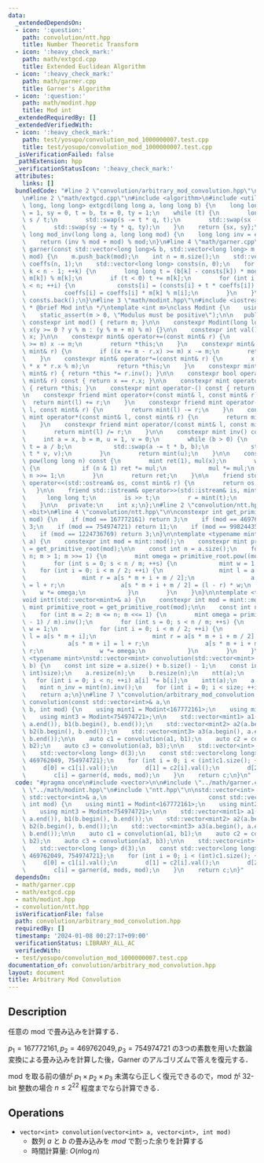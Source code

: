 ```yaml
---
data:
  _extendedDependsOn:
  - icon: ':question:'
    path: convolution/ntt.hpp
    title: Number Theoretic Transform
  - icon: ':heavy_check_mark:'
    path: math/extgcd.cpp
    title: Extended Euclidean Algorithm
  - icon: ':heavy_check_mark:'
    path: math/garner.cpp
    title: Garner's Algorithm
  - icon: ':question:'
    path: math/modint.hpp
    title: Mod int
  _extendedRequiredBy: []
  _extendedVerifiedWith:
  - icon: ':heavy_check_mark:'
    path: test/yosupo/convolution_mod_1000000007.test.cpp
    title: test/yosupo/convolution_mod_1000000007.test.cpp
  _isVerificationFailed: false
  _pathExtension: hpp
  _verificationStatusIcon: ':heavy_check_mark:'
  attributes:
    links: []
  bundledCode: "#line 2 \"convolution/arbitrary_mod_convolution.hpp\"\n#include <vector>\n\
    \n#line 2 \"math/extgcd.cpp\"\n#include <algorithm>\n#include <utility>\n\nstd::pair<long\
    \ long, long long> extgcd(long long a, long long b) {\n    long long s = a, sx\
    \ = 1, sy = 0, t = b, tx = 0, ty = 1;\n    while (t) {\n        long long q =\
    \ s / t;\n        std::swap(s -= t * q, t);\n        std::swap(sx -= tx * q, tx);\n\
    \        std::swap(sy -= ty * q, ty);\n    }\n    return {sx, sy};\n}\n\nlong\
    \ long mod_inv(long long a, long long mod) {\n    long long inv = extgcd(a, mod).first;\n\
    \    return (inv % mod + mod) % mod;\n}\n#line 4 \"math/garner.cpp\"\n\nlong long\
    \ garner(const std::vector<long long>& b, std::vector<long long> m, long long\
    \ mod) {\n    m.push_back(mod);\n    int n = m.size();\n    std::vector<long long>\
    \ coeffs(n, 1);\n    std::vector<long long> consts(n, 0);\n    for (int k = 0;\
    \ k < n - 1; ++k) {\n        long long t = (b[k] - consts[k]) * mod_inv(coeffs[k],\
    \ m[k]) % m[k];\n        if (t < 0) t += m[k];\n        for (int i = k + 1; i\
    \ < n; ++i) {\n            consts[i] = (consts[i] + t * coeffs[i]) % m[i];\n \
    \           coeffs[i] = coeffs[i] * m[k] % m[i];\n        }\n    }\n    return\
    \ consts.back();\n}\n#line 3 \"math/modint.hpp\"\n#include <iostream>\n\n/**\n\
    \ * @brief Mod int\n */\ntemplate <int m>\nclass Modint {\n    using mint = Modint;\n\
    \    static_assert(m > 0, \"Modulus must be positive\");\n\n   public:\n    static\
    \ constexpr int mod() { return m; }\n\n    constexpr Modint(long long y = 0) :\
    \ x(y >= 0 ? y % m : (y % m + m) % m) {}\n\n    constexpr int val() const { return\
    \ x; }\n\n    constexpr mint& operator+=(const mint& r) {\n        if ((x += r.x)\
    \ >= m) x -= m;\n        return *this;\n    }\n    constexpr mint& operator-=(const\
    \ mint& r) {\n        if ((x += m - r.x) >= m) x -= m;\n        return *this;\n\
    \    }\n    constexpr mint& operator*=(const mint& r) {\n        x = static_cast<int>(1LL\
    \ * x * r.x % m);\n        return *this;\n    }\n    constexpr mint& operator/=(const\
    \ mint& r) { return *this *= r.inv(); }\n\n    constexpr bool operator==(const\
    \ mint& r) const { return x == r.x; }\n\n    constexpr mint operator+() const\
    \ { return *this; }\n    constexpr mint operator-() const { return mint(-x); }\n\
    \n    constexpr friend mint operator+(const mint& l, const mint& r) {\n      \
    \  return mint(l) += r;\n    }\n    constexpr friend mint operator-(const mint&\
    \ l, const mint& r) {\n        return mint(l) -= r;\n    }\n    constexpr friend\
    \ mint operator*(const mint& l, const mint& r) {\n        return mint(l) *= r;\n\
    \    }\n    constexpr friend mint operator/(const mint& l, const mint& r) {\n\
    \        return mint(l) /= r;\n    }\n\n    constexpr mint inv() const {\n   \
    \     int a = x, b = m, u = 1, v = 0;\n        while (b > 0) {\n            int\
    \ t = a / b;\n            std::swap(a -= t * b, b);\n            std::swap(u -=\
    \ t * v, v);\n        }\n        return mint(u);\n    }\n\n    constexpr mint\
    \ pow(long long n) const {\n        mint ret(1), mul(x);\n        while (n > 0)\
    \ {\n            if (n & 1) ret *= mul;\n            mul *= mul;\n           \
    \ n >>= 1;\n        }\n        return ret;\n    }\n\n    friend std::ostream&\
    \ operator<<(std::ostream& os, const mint& r) {\n        return os << r.x;\n \
    \   }\n\n    friend std::istream& operator>>(std::istream& is, mint& r) {\n  \
    \      long long t;\n        is >> t;\n        r = mint(t);\n        return is;\n\
    \    }\n\n   private:\n    int x;\n};\n#line 2 \"convolution/ntt.hpp\"\n#include\
    \ <bit>\n#line 4 \"convolution/ntt.hpp\"\n\nconstexpr int get_primitive_root(int\
    \ mod) {\n    if (mod == 167772161) return 3;\n    if (mod == 469762049) return\
    \ 3;\n    if (mod == 754974721) return 11;\n    if (mod == 998244353) return 3;\n\
    \    if (mod == 1224736769) return 3;\n}\n\ntemplate <typename mint>\nvoid ntt(std::vector<mint>&\
    \ a) {\n    constexpr int mod = mint::mod();\n    constexpr mint primitive_root\
    \ = get_primitive_root(mod);\n\n    const int n = a.size();\n    for (int m =\
    \ n; m > 1; m >>= 1) {\n        mint omega = primitive_root.pow((mod - 1) / m);\n\
    \        for (int s = 0; s < n / m; ++s) {\n            mint w = 1;\n        \
    \    for (int i = 0; i < m / 2; ++i) {\n                mint l = a[s * m + i];\n\
    \                mint r = a[s * m + i + m / 2];\n                a[s * m + i]\
    \ = l + r;\n                a[s * m + i + m / 2] = (l - r) * w;\n            \
    \    w *= omega;\n            }\n        }\n    }\n}\n\ntemplate <typename mint>\n\
    void intt(std::vector<mint>& a) {\n    constexpr int mod = mint::mod();\n    constexpr\
    \ mint primitive_root = get_primitive_root(mod);\n\n    const int n = a.size();\n\
    \    for (int m = 2; m <= n; m <<= 1) {\n        mint omega = primitive_root.pow((mod\
    \ - 1) / m).inv();\n        for (int s = 0; s < n / m; ++s) {\n            mint\
    \ w = 1;\n            for (int i = 0; i < m / 2; ++i) {\n                mint\
    \ l = a[s * m + i];\n                mint r = a[s * m + i + m / 2] * w;\n    \
    \            a[s * m + i] = l + r;\n                a[s * m + i + m / 2] = l -\
    \ r;\n                w *= omega;\n            }\n        }\n    }\n}\n\ntemplate\
    \ <typename mint>\nstd::vector<mint> convolution(std::vector<mint> a, std::vector<mint>\
    \ b) {\n    const int size = a.size() + b.size() - 1;\n    const int n = std::bit_ceil((unsigned\
    \ int)size);\n    a.resize(n);\n    b.resize(n);\n    ntt(a);\n    ntt(b);\n \
    \   for (int i = 0; i < n; ++i) a[i] *= b[i];\n    intt(a);\n    a.resize(size);\n\
    \    mint n_inv = mint(n).inv();\n    for (int i = 0; i < size; ++i) a[i] *= n_inv;\n\
    \    return a;\n}\n#line 7 \"convolution/arbitrary_mod_convolution.hpp\"\n\nstd::vector<int>\
    \ convolution(const std::vector<int>& a,\n                             const std::vector<int>&\
    \ b, int mod) {\n    using mint1 = Modint<167772161>;\n    using mint2 = Modint<469762049>;\n\
    \    using mint3 = Modint<754974721>;\n\n    std::vector<mint1> a1(a.begin(),\
    \ a.end()), b1(b.begin(), b.end());\n    std::vector<mint2> a2(a.begin(), a.end()),\
    \ b2(b.begin(), b.end());\n    std::vector<mint3> a3(a.begin(), a.end()), b3(b.begin(),\
    \ b.end());\n\n    auto c1 = convolution(a1, b1);\n    auto c2 = convolution(a2,\
    \ b2);\n    auto c3 = convolution(a3, b3);\n\n    std::vector<int> c(c1.size());\n\
    \    std::vector<long long> d(3);\n    const std::vector<long long> mods = {167772161,\
    \ 469762049, 754974721};\n    for (int i = 0; i < (int)c1.size(); ++i) {\n   \
    \     d[0] = c1[i].val();\n        d[1] = c2[i].val();\n        d[2] = c3[i].val();\n\
    \        c[i] = garner(d, mods, mod);\n    }\n    return c;\n}\n"
  code: "#pragma once\n#include <vector>\n\n#include \"../math/garner.cpp\"\n#include\
    \ \"../math/modint.hpp\"\n#include \"ntt.hpp\"\n\nstd::vector<int> convolution(const\
    \ std::vector<int>& a,\n                             const std::vector<int>& b,\
    \ int mod) {\n    using mint1 = Modint<167772161>;\n    using mint2 = Modint<469762049>;\n\
    \    using mint3 = Modint<754974721>;\n\n    std::vector<mint1> a1(a.begin(),\
    \ a.end()), b1(b.begin(), b.end());\n    std::vector<mint2> a2(a.begin(), a.end()),\
    \ b2(b.begin(), b.end());\n    std::vector<mint3> a3(a.begin(), a.end()), b3(b.begin(),\
    \ b.end());\n\n    auto c1 = convolution(a1, b1);\n    auto c2 = convolution(a2,\
    \ b2);\n    auto c3 = convolution(a3, b3);\n\n    std::vector<int> c(c1.size());\n\
    \    std::vector<long long> d(3);\n    const std::vector<long long> mods = {167772161,\
    \ 469762049, 754974721};\n    for (int i = 0; i < (int)c1.size(); ++i) {\n   \
    \     d[0] = c1[i].val();\n        d[1] = c2[i].val();\n        d[2] = c3[i].val();\n\
    \        c[i] = garner(d, mods, mod);\n    }\n    return c;\n}"
  dependsOn:
  - math/garner.cpp
  - math/extgcd.cpp
  - math/modint.hpp
  - convolution/ntt.hpp
  isVerificationFile: false
  path: convolution/arbitrary_mod_convolution.hpp
  requiredBy: []
  timestamp: '2024-01-08 00:27:17+09:00'
  verificationStatus: LIBRARY_ALL_AC
  verifiedWith:
  - test/yosupo/convolution_mod_1000000007.test.cpp
documentation_of: convolution/arbitrary_mod_convolution.hpp
layout: document
title: Arbitrary Mod Convolution
---
```


## Description

任意の mod で畳み込みを計算する．

$p_1 = 167772161, p_2 = 469762049, p_3 = 754974721$ の3つの素数を用いた数論変換による畳み込みを計算した後，Garner のアルゴリズムで答えを復元する．

mod を取る前の値が $p_1 \times p_2 \times p_3$ 未満なら正しく復元できるので，mod が 32-bit 整数の場合 $n \leq 2^{22}$ 程度までなら計算できる．

## Operations

- `vector<int> convolution(vector<int> a, vector<int>, int mod)`
    - 数列 $a$ と $b$ の畳み込みを $mod$ で割った余りを計算する
    - 時間計算量: $O(n\log n)$
